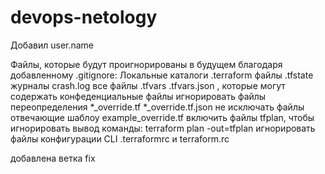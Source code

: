 # devops-netology
Добавил user.name

Файлы, которые будут проигнорированы в будущем благодаря добавленному .gitignore:
Локальные каталоги .terraform
файлы .tfstate
журналы crash.log
все файлы .tfvars .tfvars.json , которые могут содержать конфеденциальные файлы
игнорировать файлы переопределения *_override.tf  *_override.tf.json
не исключать файлы отвечающие шаблоу example_override.tf
включить файлы tfplan, чтобы игнорировать вывод команды: terraform plan -out=tfplan
игнорировать файлы конфигурации CLI .terraformrc и terraform.rc

добавлена ветка fix
